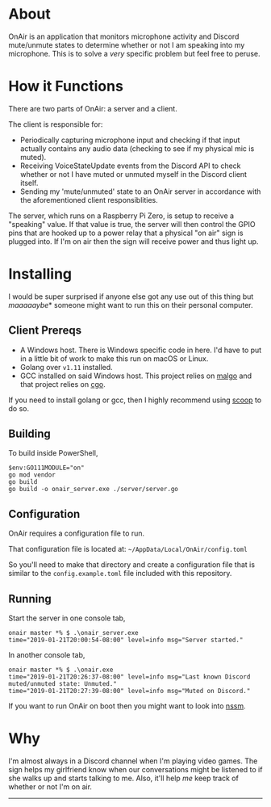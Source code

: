 # About

OnAir is an application that monitors microphone activity and Discord mute/unmute states to determine whether or not I am speaking into my microphone. This is to solve a *very* specific problem but feel free to peruse.

# How it Functions

There are two parts of OnAir: a server and a client.

The client is responsible for:

* Periodically capturing microphone input and checking if that input actually contains any audio data (checking to see if my physical mic is muted).
* Receiving VoiceStateUpdate events from the Discord API to check whether or not I have muted or unmuted myself in the Discord client itself.
* Sending my 'mute/unmuted' state to an OnAir server in accordance with the aforementioned client responsiblities.

The server, which runs on a Raspberry Pi Zero, is setup to receive a "speaking" value. If that value is true, the server will then control the GPIO pins that are hooked up to a power relay that a physical "on air" sign is plugged into. If I'm on air then the sign will receive power and thus light up.

# Installing

I would be super surprised if anyone else got any use out of this thing but *maaaaaybe** someone might want to run this on their personal computer.

## Client Prereqs

* A Windows host. There is Windows specific code in here. I'd have to put in a little bit of work to make this run on macOS or Linux.
* Golang over `v1.11` installed.
* GCC installed on said Windows host. This project relies on [malgo](https://github.com/gen2brain/malgo) and that project relies on [cgo](https://github.com/golang/go/wiki/cgo#windows).

If you need to install golang or gcc, then I highly recommend using [scoop](https://github.com/lukesampson/scoop) to do so.

## Building

To build inside PowerShell,

```
$env:GO111MODULE="on"
go mod vendor
go build
go build -o onair_server.exe ./server/server.go
```

## Configuration

OnAir requires a configuration file to run.

That configuration file is located at: `~/AppData/Local/OnAir/config.toml`

So you'll need to make that directory and create a configuration file that is similar to the `config.example.toml` file included with this repository.

## Running

Start the server in one console tab,

```
onair master *% $ .\onair_server.exe
time="2019-01-21T20:00:54-08:00" level=info msg="Server started."
```

In another console tab,

```
onair master *% $ .\onair.exe
time="2019-01-21T20:26:37-08:00" level=info msg="Last known Discord muted/unmuted state: Unmuted."
time="2019-01-21T20:27:39-08:00" level=info msg="Muted on Discord."
```

If you want to run OnAir on boot then you might want to look into [nssm](https://nssm.cc/).

# Why

I'm almost always in a Discord channel when I'm playing video games. The sign helps my girlfriend know when our conversations might be listened to if she walks up and starts talking to me. Also, it'll help *me* keep track of whether or not I'm on air.

---
